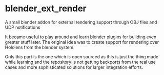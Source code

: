 # blender_ext_render
A small blender addon for external rendering support through OBJ files and UDP notifications

It became useful to play around and learn blender plugins for building even greater stuff later.
The original idea was to create support for rendering over Hololens from the blender system.

Only this part is the one which is open sourced as this is just the thing made while learning
and the repository is not getting backports from the real use cases and more sophisticated
solutions for larger integration efforts.
